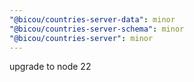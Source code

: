```yaml
---
"@bicou/countries-server-data": minor
"@bicou/countries-server-schema": minor
"@bicou/countries-server": minor
---
```


upgrade to node 22
